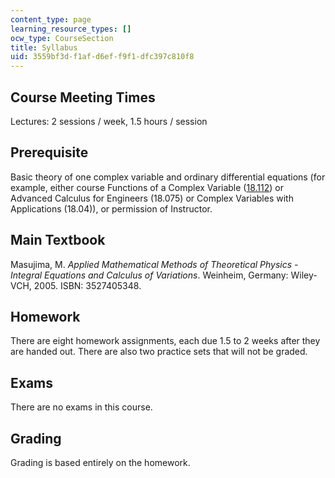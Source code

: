 ```yaml
---
content_type: page
learning_resource_types: []
ocw_type: CourseSection
title: Syllabus
uid: 3559bf3d-f1af-d6ef-f9f1-dfc397c810f8
---
```


Course Meeting Times
--------------------

Lectures: 2 sessions / week, 1.5 hours / session

Prerequisite
------------

Basic theory of one complex variable and ordinary differential equations (for example, either course Functions of a Complex Variable ([18.112](/courses/18-112-functions-of-a-complex-variable-fall-2008)) or Advanced Calculus for Engineers (18.075) or Complex Variables with Applications (18.04)), or permission of Instructor.

Main Textbook
-------------

Masujima, M. _Applied Mathematical Methods of Theoretical Physics - Integral Equations and Calculus of Variations_. Weinheim, Germany: Wiley-VCH, 2005. ISBN: 3527405348.

Homework
--------

There are eight homework assignments, each due 1.5 to 2 weeks after they are handed out. There are also two practice sets that will not be graded.

Exams
-----

There are no exams in this course.

Grading
-------

Grading is based entirely on the homework.